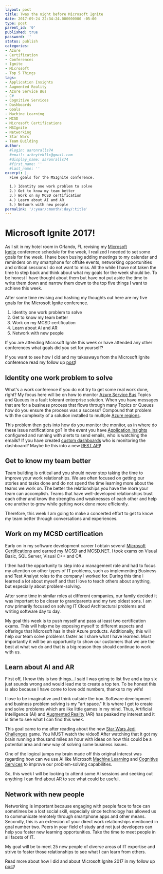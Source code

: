 ```yaml
---
layout: post
title: Twas the night before Microsoft Ignite
date: 2017-09-24 22:34:24.000000000 -05:00
type: post
parent_id: '0'
published: true
password: ''
status: publish
categories:
- Azure
- Certification
- Conferences
- Ignite
- Microsoft
- Top 5 Things
tags:
- Application Insights
- Augmented Reality
- Azure Service Bus
- C#
- Cognitive Services
- Dashboards
- Goals
- Machine Learning
- MCSD
- Microsoft Certifications
- MSIgnite
- Networking
- Star Wars
- Team Building
author:
  #login: aaronralls74
  #email: arkeytekllc@gmail.com
  #display_name: aaronralls74
  #first_name: ''
  #last_name: ''
excerpt: |-
  Five goals for the MSIgnite conference.

  1.) Identity one work problem to solve
  2.) Get to know my team better
  3.) Work on my MCSD certification
  4.) Learn about AI and AR
  5.) Network with new people
permalink: '/:year/:month/:day/:title'
---
```


<h1>Microsoft Ignite 2017!</h1>
<p>As I sit in my hotel room in Orlando, FL revising my <a href="https://www.microsoft.com/en-us/ignite/default.aspx" rel="noopener">Microsoft Ignite</a> conference schedule for the week, I realized I needed to set some goals for the week. I have been busing adding meetings to my calendar and reminders on my smartphone for offsite events, networking opportunities and critical sessions I do not want to miss. All the while I have not taken the time to step back and think about what my goals for the week should be. To be honest I have thought about them but have not put aside the time to write them down and narrow them down to the top five things I want to achieve this week.</p>
<p>After some time revising and hashing my thoughts out here are my five goals for the Microsoft Ignite conference.</p>
<ol>
<li>Identity one work problem to solve</li>
<li>Get to know my team better</li>
<li>Work on my MCSD certification</li>
<li>Learn about AI and AR</li>
<li>Network with new people</li>
</ol>
<p>If you are attending Microsoft Ignite this week or have attended any other conferences what goals did you set for yourself?</p>
<p>If you want to see how I did and my takeaways from the Microsoft Ignite conference read my follow up <a href="{{ site.baseurl }}/2017/10/06/microsoft-ignite-review/">post</a>!</p>
<h2>Identity one work problem to solve</h2>
<p>What's a work conference if you do not try to get some real work done, right? My focus here will be on how to monitor <a href="https://azure.microsoft.com/en-us/services/service-bus/" rel="noopener">Azure Service Bus</a> Topics and Queues in a fault tolerant enterprise solution. When you have messages that are for a business process that flows through many Topics or Queues how do you ensure the process was a success? Compound that problem with the complexity of a solution installed to multiple <a href="https://azure.microsoft.com/en-us/regions/" rel="noopener">Azure regions</a>.</p>
<p>This problem then gets into how do you monitor the monitor, as in where do these issue notifications go? In the event you have <a href="https://azure.microsoft.com/en-us/services/application-insights/" rel="noopener">Application Insights</a> configured and running with alerts to send emails, who is watching the emails? If you have created <a href="https://channel9.msdn.com/Blogs/trevor-cloud/azure-portal-dashboards" rel="noopener">custom dashboards</a> who is monitoring the dashboard? Maybe tie this into a new <a href="{{ site.baseurl }}/2017/10/17/designing-a-professional-rest-api-example-using-c-asp-net-core/">REST API</a>!</p>
<h2>Get to know my team better</h2>
<p>Team building is critical and you should never stop taking the time to improve your work relationships. We are often focused on getting our stories and tasks done and do not spend the time learning more about the teams we work on. The better the relationships you have the more your team can accomplish. Teams that have well-developed relationships trust each other and know the strengths and weaknesses of each other and help one another to grow while getting work done more efficiently.</p>
<p>Therefore, this week I am going to make a concerted effort to get to know my team better through conversations and experiences.</p>
<h2>Work on my MCSD certification</h2>
<p>Early on in my software development career I obtain several <a href="https://www.microsoft.com/en-us/learning/certification-overview.aspx" rel="noopener">Microsoft Certifications</a> and earned my MCSD and MCSD.NET. I took exams on Visual Basic, SQL Server, Visual C++ and C#.</p>
<p>I then had the opportunity to step into a management role and had to focus my attention on other types of IT problems, such as implementing Business and Test Analyst roles to the company I worked for. During this time I learned a lot about myself and that I love to teach others about anything, but especially about problem-solving.</p>
<p>After some time in similar roles at different companies, our family decided it was important to be closer to grandparents and my two oldest sons. I am now primarily focused on solving IT Cloud Architectural problems and writing software day to day.</p>
<p>My goal this week is to push myself and pass at least two certification exams. This will help me by exposing myself to different aspects and offerings that Microsoft has in their Azure products. Additionally, this will help our team solve problems faster as I share what I have learned. Most importantly it will be an opportunity to show our customers that we are the best at what we do and that is a big reason they should continue to work with us.</p>
<h2>Learn about AI and AR</h2>
<p>First off, I know this is two things...I said I was going to list five and a top six just sounds wrong and would lead me to create a top ten. To be honest this is also because I have come to love odd numbers, thanks to my wife!</p>
<p>I love to be imaginative and think outside the box. Software development and business problem solving is my "art space." It is where I get to create and solve problems which are like little games in my mind. Thus, Artificial Intelligence (AI) and <a href="https://en.wikipedia.org/wiki/Augmented_reality" rel="noopener">Augmented Reality</a> (AR) has peaked my interest and it is time to see what I can find this week.</p>
<p>This goal came to me after reading about the new <a href="https://www.youtube.com/watch?v=NwD3t_mlRbU" rel="noopener">Star Wars Jedi Challenges</a> game. You MUST watch the video!! After watching that it got my brain running a thousand miles an hour with ideas on how this could be a potential area and new way of solving some business issues.</p>
<p>One of the logical jumps my brain made off this original interest was regarding how can we use AI like Microsoft <a href="https://azure.microsoft.com/en-us/services/machine-learning/" rel="noopener">Machine Learning</a> and <a href="https://azure.microsoft.com/en-us/services/cognitive-services/" rel="noopener">Cognitive Services</a> to improve our problem-solving capabilities.</p>
<p>So, this week I will be looking to attend some AI sessions and seeking out anything I can find about AR to see what could be useful.</p>
<h2>Network with new people</h2>
<p>Networking is important because engaging with people face to face can sometimes be a lost social skill, especially since technology has allowed us to communicate remotely through smartphone apps and other means. Secondly, this is an extension of your direct work relationships mentioned in goal number two. Peers in your field of study and not just developers can help you foster new learning opportunities. Take the time to meet people in all facets of IT.</p>
<p>My goal will be to meet 25 new people of diverse areas of IT expertise and strive to foster those relationships to see what I can learn from others.</p>
<p>Read more about how I did and about Microsoft Ignite 2017 in my follow up <a href="{{ site.baseurl }}/2017/10/06/microsoft-ignite-review/">post</a>!</p>
